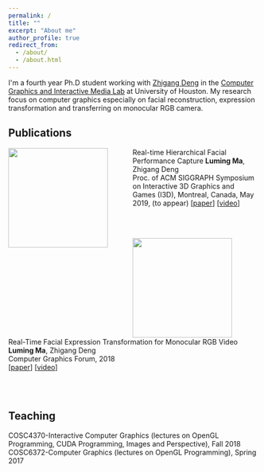 ```yaml
---
permalink: /
title: ""
excerpt: "About me"
author_profile: true
redirect_from: 
  - /about/
  - /about.html
---
```


I'm a fourth year Ph.D student working with [Zhigang Deng](http://graphics.cs.uh.edu/zdeng/) in the [Computer Graphics and Interactive Media Lab](http://graphics.cs.uh.edu/) at University of Houston. My research focus on computer graphics especially on facial reconstruction, expression transformation and transferring on monocular RGB camera.

## Publications
<img src="https://lumingma.github.io/images/Real_time_Hierarchical_Facial_Performance_Capture_Final.jpg" width="200px" align="left" style="margin-right: 50px"/>

Real-time Hierarchical Facial Performance Capture
**Luming Ma**, Zhigang Deng  
Proc. of ACM SIGGRAPH Symposium on Interactive 3D Graphics and Games (I3D), Montreal, Canada, May 2019, (to appear) 
[[paper](https://lumingma.github.io/files/Real_time_Hierarchical_Facial_Performance_Capture_Final.pdf)] [[video](https://youtu.be/KGm8TdrZRkk)]

<br><br>

<img src="https://lumingma.github.io/images/neutral2happy.png" width="200px" align="left" style="margin-right: 50px"/>

Real-Time Facial Expression Transformation for Monocular RGB Video  
**Luming Ma**, Zhigang Deng  
Computer Graphics Forum, 2018  
[[paper](https://lumingma.github.io/files/real-time-facial-transformation-for-monocular-rgb-video-final.pdf)] [[video](https://youtu.be/ocKJP1xzDEk)]

<br><br>

## Teaching
COSC4370-Interactive Computer Graphics (lectures on OpenGL Programming, CUDA Programming, Images and Perspective), Fall 2018  
COSC6372-Computer Graphics (lectures on OpenGL Programming), Spring 2017
